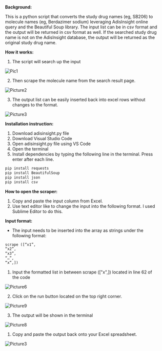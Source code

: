 **Background:**

This is a python script that converts the study drug names (eg, SB206) to molecule names (eg, Berdazimer sodium) leveraging AdisInsight online query and the Beautiful Soup library. The input list can be in csv format and the output will be returned in csv format as well. If the searched study drug name is not on the AdisInsight database, the output will be returned as the original study drug name.

**How it works:**

1. The script will search up the input

![Pic1](https://user-images.githubusercontent.com/112147745/193520137-820f30e8-8180-4dbb-b5e1-77b14ce7051b.png)

2. Then scrape the molecule name from the search result page.

![Picture2](https://user-images.githubusercontent.com/112147745/193520398-df9de114-674d-4770-a8f9-616608d7456b.png)

3. The output list can be easily inserted back into excel rows without changes to the format.

![Picture3](https://user-images.githubusercontent.com/112147745/193520410-e480d1bb-5724-4161-843c-4101d63fdf96.png)

**Installation instruction:**

1. Download adisinsight.py file
2. Download Visual Studio Code
3. Open adisinsight.py file using VS Code
4. Open the terminal
5. Install dependencies by typing the following line in the terminal. Press enter after each line.

```python
pip install requests
pip install BeautifulSoup
pip install json
pip install csv
```
**How to open the scraper:**

1. Copy and paste the input column from Excel.
2. Use text editor like to change the input into the following format. I used Sublime Editor to do this.

**Input format:**

- The input needs to be inserted into the array as strings under the following format:
```python
scrape ([“x1”,
“x2”,
“x3”,
“…”,
“x”,])
```

1. Input the formatted list in between scrape (["x",]) located in line 62 of the code

![Picture6](https://user-images.githubusercontent.com/112147745/193520425-1adcffa0-ed46-4b7b-880f-0fa4e0960a33.png)

2. Click on the run button located on the top right corner.

![Picture9](https://user-images.githubusercontent.com/112147745/193521534-bfe193df-556e-44e1-92f1-c24ff96a1e1d.png)

3. The output will be shown in the terminal

![Picture8](https://user-images.githubusercontent.com/112147745/193520436-cf9474a4-c7e4-429d-83b4-5767c99563c8.png)

1. Copy and paste the output back onto your Excel spreadsheet.

![Picture3](https://user-images.githubusercontent.com/112147745/193520410-e480d1bb-5724-4161-843c-4101d63fdf96.png)
